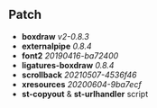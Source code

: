 ## Patch
+ **boxdraw** *v2-0.8.3*
+ **externalpipe** *0.8.4*
+ **font2** *20190416-ba72400*
+ **ligatures-boxdraw** *0.8.4*
+ **scrollback** *20210507-4536f46*
+ **xresources** *20200604-9ba7ecf*
+ **st-copyout** & **st-urlhandler** script
